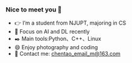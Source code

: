 ### Nice to meet you 👋

- 👉 I’m a student from NJUPT, majoring in CS
- 🌱 Focus on AI and DL recently
- ✒️ Main tools:Python、C++、Linux
- 😄 Enjoy photography and coding
- 💬 Contact me: chentao_email_m@163.com

